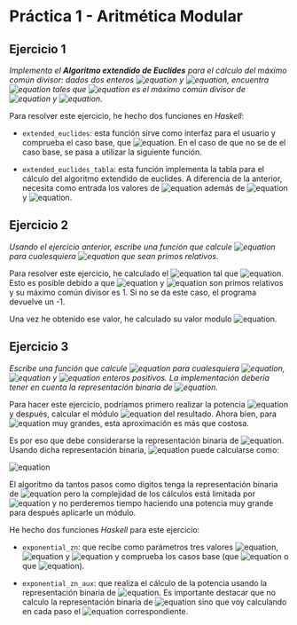# Práctica 1 - Aritmética Modular

## Ejercicio 1

_Implementa el **Algoritmo extendido de Euclides** para el cálculo del máximo común divisor: dados dos enteros
![equation](http://mathurl.com/25elof5.png) y ![equation](http://mathurl.com/25js5ug.png), encuentra ![equation](http://mathurl.com/h8ppwby.png) tales que ![equation](http://mathurl.com/gtyjyot.png) es el máximo común divisor de ![equation](http://mathurl.com/25elof5.png) y ![equation](http://mathurl.com/25js5ug.png)._

Para resolver este ejercicio, he hecho dos funciones en _Haskell_: 

- `extended_euclides`: esta función sirve como interfaz para el usuario y comprueba el caso base, que ![equation](http://mathurl.com/zoohk97.png). En el caso de que no se de el caso base, se pasa a utilizar la siguiente función.

- `extended_euclides_tabla`: esta función implementa la tabla para el cálculo del algoritmo extendido de euclides. A diferencia de la anterior, necesita como entrada los valores de ![equation](http://mathurl.com/glwyhq6.png) además de ![equation](http://mathurl.com/25elof5.png) y ![equation](http://mathurl.com/25js5ug.png).

## Ejercicio 2

_Usando el ejercicio anterior, escribe una función que calcule ![equation](http://mathurl.com/hhcnwnr.png) para cualesquiera ![equation](http://mathurl.com/jku6bzf.png) que sean primos relativos._

Para resolver este ejercicio, he calculado el ![equation](http://mathurl.com/26qs3uq.png) tal que ![equation](http://mathurl.com/gtyjyot.png). Esto es posible debido a que ![equation](http://mathurl.com/25elof5.png) y ![equation](http://mathurl.com/25js5ug.png) son primos relativos y su máximo común divisor es 1. Si no se da este caso, el programa devuelve un -1.

Una vez he obtenido ese valor, he calculado su valor modulo ![equation](http://mathurl.com/25js5ug.png). 


## Ejercicio 3

_Escribe una función que calcule ![equation](http://mathurl.com/hyy3kpk.png) para cualesquiera ![equation](http://mathurl.com/25elof5.png), ![equation](http://mathurl.com/25js5ug.png) y ![equation](http://mathurl.com/2wdwb4o.png) enteros positivos. La implementación debería tener en cuenta la representación binaria de ![equation](http://mathurl.com/25js5ug.png)._

Para hacer este ejercicio, podríamos primero realizar la potencia ![equation](http://mathurl.com/27tvygk.png) y después, calcular el módulo ![equation](http://mathurl.com/2wdwb4o.png) del resultado. Ahora bien, para ![equation](http://mathurl.com/27tvygk.png) muy grandes, esta aproximación es más que costosa.

Es por eso que debe considerarse la representación binaria de ![equation](http://mathurl.com/zbqqxv7.png). Usando dicha representación binaria, ![equation](http://mathurl.com/27tvygk.png) puede calcularse como:

![equation](http://mathurl.com/znlr2gc.png)

El algoritmo da tantos pasos como dígitos tenga la representación binaria de ![equation](http://mathurl.com/25js5ug.png) pero la complejidad de los cálculos está limitada por ![equation](http://mathurl.com/2wdwb4o.png) y no perderemos tiempo haciendo una potencia muy grande para después aplicarle un módulo.

He hecho dos funciones _Haskell_ para este ejercicio:

* `exponential_zn`: que recibe como parámetros tres valores ![equation](http://mathurl.com/25elof5.png), ![equation](http://mathurl.com/25js5ug.png) y ![equation](http://mathurl.com/2wdwb4o.png) y comprueba los casos base (que ![equation](http://mathurl.com/zoohk97.png) o que ![equation](http://mathurl.com/gven6k9.png)).

* `exponential_zn_aux`: que realiza el cálculo de la potencia usando la representación binaria de ![equation](http://mathurl.com/25js5ug.png). Es importante destacar que no calculo la representación binaria de ![equation](http://mathurl.com/25js5ug.png) sino que voy calculando en cada paso el ![equation](http://mathurl.com/39x8zcn.png) correspondiente.
